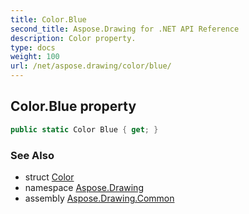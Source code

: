 ```yaml
---
title: Color.Blue
second_title: Aspose.Drawing for .NET API Reference
description: Color property. 
type: docs
weight: 100
url: /net/aspose.drawing/color/blue/
---
```

## Color.Blue property

```csharp
public static Color Blue { get; }
```

### See Also

* struct [Color](../)
* namespace [Aspose.Drawing](../../color/)
* assembly [Aspose.Drawing.Common](../../../)


